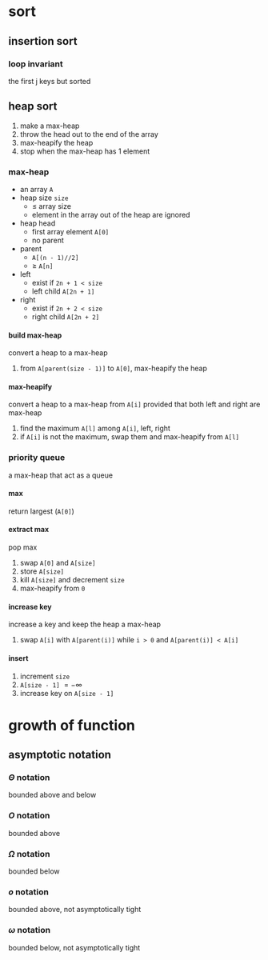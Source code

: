 # sort

## insertion sort

### loop invariant

the first j keys but sorted

## heap sort

1. make a max-heap
1. throw the head out to the end of the array
1. max-heapify the heap
1. stop when the max-heap has 1 element

### max-heap

- an array `A`
- heap size `size`
    - $≤$ array size
    - element in the array out of the heap are ignored
- heap head
    - first array element `A[0]`
    - no parent
- parent
    - `A[(n - 1)//2]`
    - $≥$ `A[n]`
- left
    - exist if `2n + 1 < size`
    - left child `A[2n + 1]`
- right
    - exist if `2n + 2 < size`
    - right child `A[2n + 2]`

#### build max-heap

convert a heap to a max-heap

1. from `A[parent(size - 1)]` to `A[0]`, max-heapify the heap

#### max-heapify

convert a heap to a max-heap from `A[i]` provided that
both left and right are max-heap

1. find the maximum `A[l]` among `A[i]`, left, right
1. if `A[i]` is not the maximum, swap them and max-heapify from `A[l]`

### priority queue

a max-heap that act as a queue

#### max

return largest (`A[0]`)

#### extract max

pop max

1. swap `A[0]` and `A[size]`
1. store `A[size]`
1. kill `A[size]` and decrement `size`
1. max-heapify from `0`

#### increase key

increase a key and keep the heap a max-heap

1. swap `A[i]` with `A[parent(i)]` while `i > 0` and `A[parent(i)] < A[i]`

#### insert

1. increment `size`
1. `A[size - 1]` $=-\infty$
1. increase key on `A[size - 1]`

# growth of function

## asymptotic notation

### $\Theta$ notation

bounded above and below

### $O$ notation

bounded above

### $\Omega$ notation

bounded below

### $o$ notation

bounded above,
not asymptotically tight

### $\omega$ notation

bounded below,
not asymptotically tight
